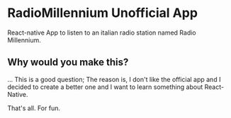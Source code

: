 # RadioMillennium Unofficial App

React-native App to listen to an italian radio station named Radio Millennium.

## Why would you make this?

… This is a good question; The reason is, I don't like the official app and I decided to create a better one and I want to learn something about React-Native.

That's all. For fun.
